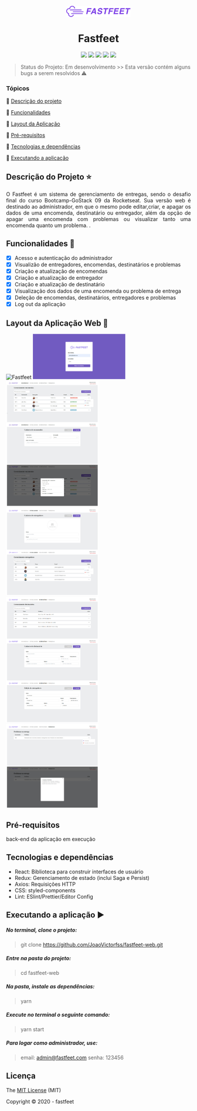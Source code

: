 <p align="center">
<img src="https://github.com/JoaoVictorfss/fastfeet-web/blob/fastfeet-web-dev/fastfeet-web/src/assets/logo.png" width=35%>
</p>

<h1 align="center"> Fastfeet </h1>

<p align="center">
  <img src="http://img.shields.io/static/v1?label=issues&message=0&color=yellow&style=plastic"/>
  <img src="http://img.shields.io/static/v1?label=last%20commit&message=september&color=information&style=plastic"/>
  <img src="https://img.shields.io/static/v1?label=react&message=framework&color=blue&style=plastic&logo=REACT"/>
  <img src="http://img.shields.io/static/v1?label=license&message=MIT&color=green&style=plastic"/>
  <img src="http://img.shields.io/static/v1?label=status&message=em%20desenvolvimento&color=GREEN&style=plastic"/>
</p>

> Status do Projeto: Em desenvolvimento >> Esta versão contém alguns bugs a serem resolvidos :warning:

### Tópicos 

:small_blue_diamond: [Descrição do projeto](#descrição-do-projeto-star)

:small_blue_diamond: [Funcionalidades](#funcionalidades-checkered_flag)

:small_blue_diamond: [Layout da Aplicação](#layout-da-aplicação-web-dash)

:small_blue_diamond: [Pré-requisitos](#pré-requisitos)

:small_blue_diamond: [Tecnologias e dependências](#tecnologias-e-dependências)

:small_blue_diamond: [Executando a aplicação](#executando-a-aplicação-arrow_forward)

## Descrição do Projeto :star:
<p align="justify">
  O Fastfeet é um sistema de gerenciamento de entregas, sendo o desafio final do curso Bootcamp-GoStack 09 da Rocketseat. 
  Sua versão web é destinado ao administrador, em que o mesmo pode editar,criar, e apagar os dados de uma encomenda, 
  destinatário ou entregador, além da opção de apagar uma encomenda com problemas ou visualizar tanto uma encomenda quanto um problema.
.</p>

## Funcionalidades :checkered_flag:
- [X] Acesso e autenticação do administrador
- [X] Visualizão de entregadores, encomendas, destinatários e problemas
- [X] Criação e atualização de encomendas
- [X] Criação e atualização de entregador
- [X] Criação e atualização de destinatário
- [X] Visualização dos dados de uma encomenda ou problema de entrega
- [X] Deleção de encomendas, destinatários, entregadores e problemas 
- [X] Log out da aplicação

## Layout da Aplicação Web :dash:
![Fastfeet](https://github.com/JoaoVictorfss/fastfeet-web/blob/fastfeet-web-dev/FastFeet.gif)
<img src="https://github.com/JoaoVictorfss/fastfeet-web/blob/fastfeet-web-dev/signIN.png" width=50% heigh=50%>
<img src="https://github.com/JoaoVictorfss/fastfeet-web/blob/fastfeet-web-dev/pageOrder.jpg" width=50% heigh=50%>
<img src="https://github.com/JoaoVictorfss/fastfeet-web/blob/fastfeet-web-dev/pageDeliveryman.jpg" width=50% heigh=50%>
<img src="https://github.com/JoaoVictorfss/fastfeet-web/blob/fastfeet-web-dev/pageRecipient.jpg" width=50% heigh=50%>
<img src="https://github.com/JoaoVictorfss/fastfeet-web/blob/fastfeet-web-dev/pageProblems.jpg" width=50% heigh=50%>
## Pré-requisitos
   back-end da aplicação em execução

## Tecnologias e dependências
  - React: Biblioteca para construir interfaces de usuário
  - Redux: Gerenciamento de estado (inclui Saga e Persist)
  - Axios: Requisições HTTP
  - CSS: styled-components
  - Lint: ESlint/Prettier/Editor Config

## Executando a aplicação :arrow_forward:
 ##### No terminal, clone o projeto:
   > git clone https://github.com/JoaoVictorfss/fastfeet-web.git
  
 ##### Entre na pasta do projeto:
   > cd fastfeet-web

 ##### Na pasta, instale as dependências:
   > yarn 
   
 ##### Execute no terminal o seguinte comando:
   > yarn start
   
 ##### Para logar como administrador, use:
   > email: admin@fastfeet.com
   > senha: 123456 

  ## Licença 
  The [MIT License]() (MIT)

  Copyright :copyright: 2020 - fastfeet
